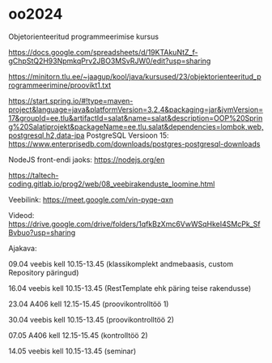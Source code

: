 # oo2024
Objetorienteeritud programmeerimise kursus


https://docs.google.com/spreadsheets/d/19KTAkuNtZ_f-gChpStQ2H93NpmkqPrv2JBO3MSvRJW0/edit?usp=sharing

https://minitorn.tlu.ee/~jaagup/kool/java/kursused/23/objektorienteeritud_programmeerimine/proovikt1.txt

https://start.spring.io/#!type=maven-project&language=java&platformVersion=3.2.4&packaging=jar&jvmVersion=17&groupId=ee.tlu&artifactId=salat&name=salat&description=OOP%20Spring%20Salatiprojekt&packageName=ee.tlu.salat&dependencies=lombok,web,postgresql,h2,data-jpa
PostgreSQL Versioon 15: https://www.enterprisedb.com/downloads/postgres-postgresql-downloads

NodeJS front-endi jaoks: https://nodejs.org/en

https://taltech-coding.gitlab.io/prog2/web/08_veebirakenduste_loomine.html

Veebilink: https://meet.google.com/vin-pyqe-qxn

Videod: https://drive.google.com/drive/folders/1qfkBzXmc6VwWSqHkeI4SMcPk_SfBvbuo?usp=sharing

Ajakava:

09.04 veebis kell 10.15-13.45 (klassikomplekt andmebaasis, custom Repository päringud)

16.04 veebis kell 10.15-13.45 (RestTemplate ehk päring teise rakendusse)

23.04 A406 kell 12.15-15.45 (proovikontrolltöö 1)

30.04 veebis kell 10.15-13.45 (proovikontrolltöö 2)

07.05 A406 kell 12.15-15.45 (kontrolltöö 2)

14.05 veebis kell 10.15-13.45 (seminar)
